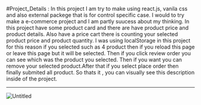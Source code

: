 #Project_Details : 
In this project I am try to make using react.js, vanila css and also external packege that is for control specific case. I would to try make a e-commerce project and I am partly suucess about my thinking. In this project have some product card and there are have product price and product details. Also have a price cart there is counting your selected product price and product quantity. I was using localStorage in this project for this reason if you selected such as 4 product then if you reload this page or leave this page but it will be selected. Then if you click review order you can see which was the product you selected. Then if you want you can remove your selected product.After that if you select place order then finally submited all product. So thats it , you can visually see this description inside of the project. 

------------------------------------------------------------------------------------------------------





![Untitled](https://user-images.githubusercontent.com/76746810/135737561-93c295fd-02b5-4e28-8998-2971bfb079a9.png)


